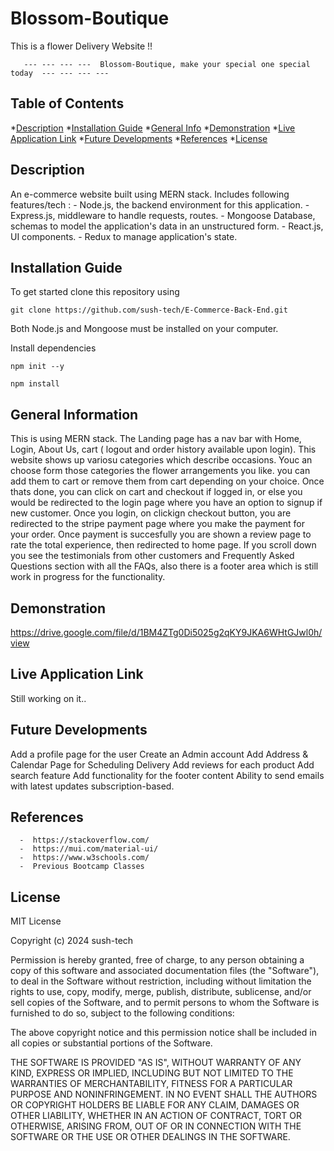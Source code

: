# Blossom-Boutique

This is a flower Delivery Website !!

       --- --- --- ---  Blossom-Boutique, make your special one special today  --- --- --- ---

## Table of Contents

*[Description](#description)
*[Installation Guide](#installation-guide)
*[General Info](#general-information)
*[Demonstration](#demonstration)
*[Live Application Link](#live-application-link)
*[Future Developments](#future-developments)
*[References](#references)
*[License](#license)


## Description

An e-commerce website built using MERN stack. 
Includes following features/tech :
    - Node.js, the backend environment for this application.
    - Express.js, middleware to handle requests, routes.
    - Mongoose Database, schemas to model the application's data in an unstructured form.
    - React.js, UI components.
    - Redux to manage application's state.


## Installation Guide

To get started clone this repository using 
<br>
```terminal
git clone https://github.com/sush-tech/E-Commerce-Back-End.git
```
Both Node.js and Mongoose must be installed on your computer.

Install dependencies 
```terminal
npm init --y
``` 
```terminal
npm install 
```

## General Information

This is using MERN stack. The Landing page has a nav bar with Home, Login, About Us, cart ( logout and order history available upon login). This website shows up variosu categories which describe occasions. Youc an choose form those categories the flower arrangements you like. you can add them to cart or remove them from cart depending on your choice. Once thats done, you can click on cart and checkout if logged in, or else you would be redirected to the login page where you have an option to signup if new customer. Once you login, on clickign checkout button, you are redirected to the stripe payment page where you make the payment for your order. Once payment is succesfully you are shown a review page to rate the total experience, then redirected to home page. If you scroll down you see the testimonials from other customers and Frequently Asked Questions section with all the FAQs, also there is a footer area which is still work in progress for the functionality.

## Demonstration

https://drive.google.com/file/d/1BM4ZTg0Di5025g2qKY9JKA6WHtGJwl0h/view

## Live Application Link

Still working on it..

## Future Developments

Add a profile page for the user 
Create an Admin account
Add Address & Calendar Page for Scheduling Delivery
Add reviews for each product
Add search feature
Add functionality for the footer content
Ability to send emails with latest updates subscription-based.

## References
      -  https://stackoverflow.com/
      -  https://mui.com/material-ui/
      -  https://www.w3schools.com/
      -  Previous Bootcamp Classes

## License
 
MIT License

Copyright (c) 2024 sush-tech

Permission is hereby granted, free of charge, to any person obtaining a copy
of this software and associated documentation files (the "Software"), to deal
in the Software without restriction, including without limitation the rights
to use, copy, modify, merge, publish, distribute, sublicense, and/or sell
copies of the Software, and to permit persons to whom the Software is
furnished to do so, subject to the following conditions:

The above copyright notice and this permission notice shall be included in all
copies or substantial portions of the Software.

THE SOFTWARE IS PROVIDED "AS IS", WITHOUT WARRANTY OF ANY KIND, EXPRESS OR
IMPLIED, INCLUDING BUT NOT LIMITED TO THE WARRANTIES OF MERCHANTABILITY,
FITNESS FOR A PARTICULAR PURPOSE AND NONINFRINGEMENT. IN NO EVENT SHALL THE
AUTHORS OR COPYRIGHT HOLDERS BE LIABLE FOR ANY CLAIM, DAMAGES OR OTHER
LIABILITY, WHETHER IN AN ACTION OF CONTRACT, TORT OR OTHERWISE, ARISING FROM,
OUT OF OR IN CONNECTION WITH THE SOFTWARE OR THE USE OR OTHER DEALINGS IN THE
SOFTWARE.
